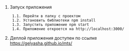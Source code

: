 1. Запуск приложения

        1.1. Перейти в папку с проектом
        1.2. Установить библиотеки npm install
        1.3. Запустить приложение npm start
        1.4. Приложение откроется на http://localhost:3000/

2. Деплой приложения доступен по ссылке https://gelyasha.github.io/mts/
